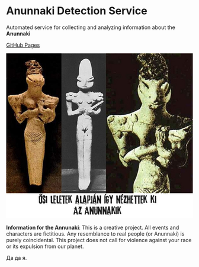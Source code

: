 # Anunnaki Detection Service

Automated service for collecting and analyzing information about the **Anunnaki**

[GitHub Pages](https://momentio.github.io/anunnaki-detection-service/frontend/build/)

![Alt-текст](./annunaki-img/anunaki.jpg "Anunnaki!")

 **Information for the Annunaki**: This is a creative project. All events and characters are fictitious. Any resemblance to real people (or Anunnaki) is purely coincidental. This project does not call for violence against your race or its expulsion from our planet.
 
 Да да я.